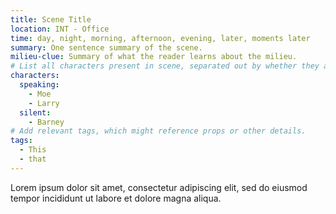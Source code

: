 ```yaml
---
title: Scene Title
location: INT - Office
time: day, night, morning, afternoon, evening, later, moments later
summary: One sentence summary of the scene.
milieu-clue: Summary of what the reader learns about the milieu.
# List all characters present in scene, separated out by whether they are speaking.
characters:
  speaking:
    - Moe
    - Larry
  silent:
    - Barney
# Add relevant tags, which might reference props or other details.
tags:
  - This
  - that
---
```


Lorem ipsum dolor sit amet, consectetur adipiscing elit, sed do eiusmod tempor incididunt ut labore et dolore magna aliqua.
